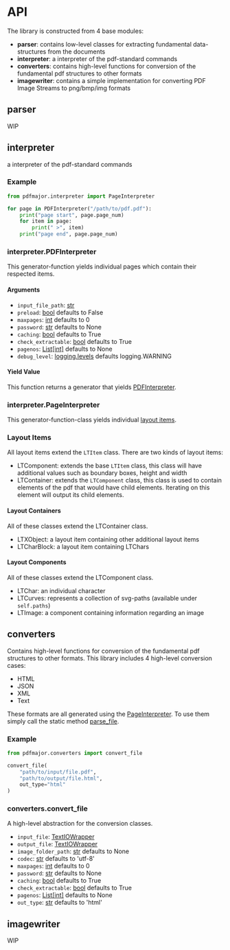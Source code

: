 # API

The library is constructed from 4 base modules:

 * **parser**: contains low-level classes for extracting fundamental data-structures from the documents
 * **interpreter**: a interpreter of the pdf-standard commands
 * **converters**: contains high-level functions for conversion of the fundamental pdf structures to other formats
 * **imagewriter**: contains a simple implementation for converting PDF Image Streams to png/bmp/img formats

## parser

WIP

## interpreter
a interpreter of the pdf-standard commands

### Example
```py
from pdfmajor.interpreter import PageInterpreter

for page in PDFInterpreter("/path/to/pdf.pdf"):
    print("page start", page.page_num)
    for item in page:
        print(" >", item)
    print("page end", page.page_num)
```

### interpreter.PDFInterpreter

This generator-function yields individual pages which contain their respected items.

#### Arguments

- `input_file_path`: [str](#)
- `preload`: [bool](#) defaults to False
- `maxpages`: [int](#) defaults to 0 
- `password`: [str](#) defaults to None 
- `caching`: [bool](#) defaults to True 
- `check_extractable`: [bool](#) defaults to True
- `pagenos`: [List[int]](#) defaults to None
- `debug_level`: [logging.levels](#https://docs.python.org/3/library/logging.html#levels) defaults logging.WARNING

#### Yield Value
This function returns a generator that yields [PDFInterpreter](#interpreterpageinterpreter).

### interpreter.PageInterpreter

This generator-function-class yields individual [layout items](#layout-items).
### Layout Items

All layout items extend the `LTItem` class. There are two kinds of layout items:

- LTComponent: extends the base `LTItem` class, this class will have additional values such as boundary boxes, height and width
- LTContainer: extends the `LTComponent` class, this class is used to contain elements of the pdf that would have child elements. Iterating on this element will output its child elements.


#### Layout Containers
All of these classes extend the LTContainer class.

- LTXObject: a layout item containing other additional layout items
- LTCharBlock: a layout item containing LTChars

#### Layout Components
All of these classes extend the LTComponent class.

- LTChar: an individual character
- LTCurves: represents a collection of svg-paths (available under `self.paths`)
- LTImage: a component containing information regarding an image

## converters

Contains high-level functions for conversion of the fundamental pdf structures to other formats. This library includes 4 high-level conversion cases:

- HTML
- JSON
- XML
- Text

These formats are all generated using the [PageInterpreter](#PDFInterpreter). To use them simply call the static method [parse_file](#converterspdfconverter).

### Example

```py
from pdfmajor.converters import convert_file

convert_file(
    "path/to/input/file.pdf",
    "path/to/output/file.html",
    out_type="html"
)
```

### converters.convert_file

A high-level abstraction for the conversion classes.

- `input_file`: [TextIOWrapper](https://docs.python.org/3/library/io.html#io.TextIOWrapper) 
- `output_file`: [TextIOWrapper](https://docs.python.org/3/library/io.html#io.TextIOWrapper) 
- `image_folder_path`: [str](#) defaults to None
- `codec`: [str](#) defaults to 'utf-8'
- `maxpages`: [int](#) defaults to 0 
- `password`: [str](#) defaults to None 
- `caching`: [bool](#) defaults to True 
- `check_extractable`: [bool](#) defaults to True
- `pagenos`: [List[int]](#) defaults to None
- `out_type`: [str](#) defaults to 'html'

## imagewriter

WIP 
